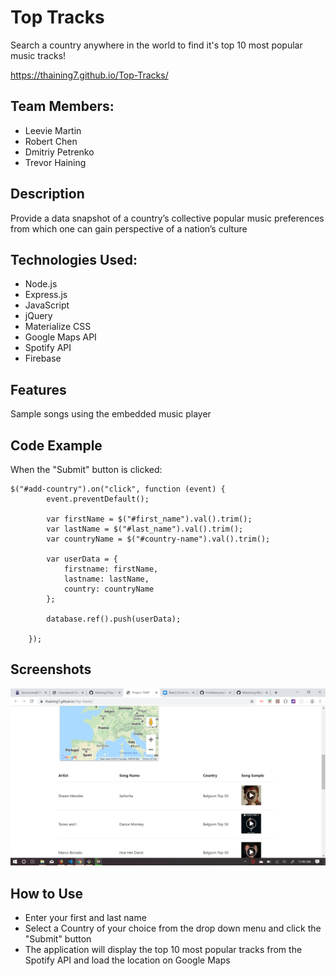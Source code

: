 # Top Tracks

Search a country anywhere in the world to find it's top 10 most popular music tracks!

https://thaining7.github.io/Top-Tracks/

## Team Members:

* Leevie Martin
* Robert Chen
* Dmitriy Petrenko
* Trevor Haining

## Description

Provide a data snapshot of a country’s collective popular music preferences from which one can gain perspective of a nation’s culture

## Technologies Used:

* Node.js
* Express.js
* JavaScript
* jQuery
* Materialize CSS
* Google Maps API
* Spotify API
* Firebase

## Features

Sample songs using the embedded music player

## Code Example

When the "Submit" button is clicked:
```
$("#add-country").on("click", function (event) {
        event.preventDefault();

        var firstName = $("#first_name").val().trim();
        var lastName = $("#last_name").val().trim();
        var countryName = $("#country-name").val().trim();

        var userData = {
            firstname: firstName,
            lastname: lastName,
            country: countryName
        };

        database.ref().push(userData);

    });
```

## Screenshots

![App Screenshot](/assets/images/Screenshot.png)

## How to Use

* Enter your first and last name 
* Select a Country of your choice from the drop down menu and click the "Submit" button 
* The application will display the top 10 most popular tracks from the Spotify API and load the location on Google Maps
